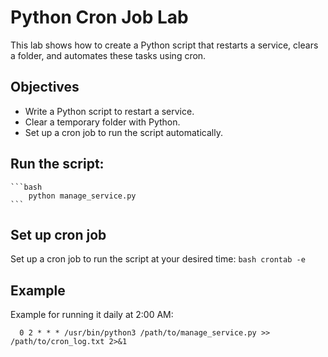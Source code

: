 # Python Cron Job Lab  

This lab shows how to create a Python script that restarts a service, clears a folder, and automates these tasks using cron.

## Objectives  
- Write a Python script to restart a service.  
- Clear a temporary folder with Python.  
- Set up a cron job to run the script automatically.

## Run the script:
    ```bash
        python manage_service.py
    ```

## Set up cron job 
Set up a cron job to run the script at your desired time:
    ```bash
        crontab -e
    ```

## Example
Example for running it daily at 2:00 AM:
  ```plaintext
    0 2 * * * /usr/bin/python3 /path/to/manage_service.py >> /path/to/cron_log.txt 2>&1


